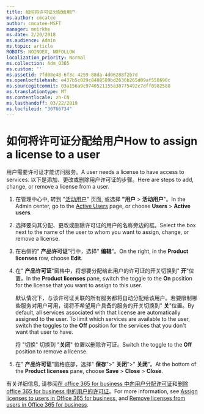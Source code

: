 ```yaml
---
title: 如何将许可证分配给用户
ms.author: cmcatee
author: cmcatee-MSFT
manager: mnirkhe
ms.date: 2/20/2018
ms.audience: Admin
ms.topic: article
ROBOTS: NOINDEX, NOFOLLOW
localization_priority: Normal
ms.collection: Adm_O365
ms.custom: ''
ms.assetid: 7fd08e48-6f3c-4259-88da-4d06288f2b7d
ms.openlocfilehash: e437b5c029c8488589bd2636b265d09af550690c
ms.sourcegitcommit: 03a156a9c9740521155a30775492c7dff0982588
ms.translationtype: MT
ms.contentlocale: zh-CN
ms.lasthandoff: 03/22/2019
ms.locfileid: "30766734"
---
```

# <a name="how-to-assign-a-license-to-a-user"></a><span data-ttu-id="80dc2-102">如何将许可证分配给用户</span><span class="sxs-lookup"><span data-stu-id="80dc2-102">How to assign a license to a user</span></span>

<span data-ttu-id="80dc2-103">用户需要许可证才能访问服务。</span><span class="sxs-lookup"><span data-stu-id="80dc2-103">A user needs a license to have access to services.</span></span> <span data-ttu-id="80dc2-104">以下是添加、更改或删除用户许可证的步骤。</span><span class="sxs-lookup"><span data-stu-id="80dc2-104">Here are steps to add, change, or remove a license from a user.</span></span>
  
1. <span data-ttu-id="80dc2-105">在管理中心中, 转到 "[活动用户](https://go.microsoft.com/fwlink/p/?linkid=834822)" 页面, 或选择 **"用户** \> **活动用户**"。</span><span class="sxs-lookup"><span data-stu-id="80dc2-105">In the Admin center, go to the [Active Users](https://go.microsoft.com/fwlink/p/?linkid=834822) page, or choose **Users** \> **Active users**.</span></span>
    
2. <span data-ttu-id="80dc2-106">选择要向其分配、更改或删除许可证的用户的名称旁边的框。</span><span class="sxs-lookup"><span data-stu-id="80dc2-106">Select the box next to the name of the user to whom you want to assign, change, or remove a license.</span></span>
    
3. <span data-ttu-id="80dc2-107">在右侧的" **产品许可证**"行中，选择" **编辑**"。</span><span class="sxs-lookup"><span data-stu-id="80dc2-107">On the right, in the **Product licenses** row, choose **Edit**.</span></span>
    
4. <span data-ttu-id="80dc2-108">在" **产品许可证**"窗格中，将想要分配给此用户的许可证的开关切换到" **开**"位置。</span><span class="sxs-lookup"><span data-stu-id="80dc2-108">In the **Product licenses** pane, switch the toggle to the **On** position for the license that you want to assign to this user.</span></span> 
    
    <span data-ttu-id="80dc2-p102">默认情况下，与该许可证关联的所有服务都将自动分配给该用户。若要限制哪些服务对用户可用，请将不希望用户具备的服务的开关切换到" **关**"位置。</span><span class="sxs-lookup"><span data-stu-id="80dc2-p102">By default, all services associated with that license are automatically assigned to the user. To limit which services are available to the user, switch the toggles to the **Off** position for the services that you don't want that user to have.</span></span> 
    
    <span data-ttu-id="80dc2-111">将 "切换" 切换到 "**关闭**" 位置以删除许可证。</span><span class="sxs-lookup"><span data-stu-id="80dc2-111">Switch the toggle to the **Off** position to remove a license.</span></span> 
    
5. <span data-ttu-id="80dc2-112">在" **产品许可证**"窗格底部，选择" **保存**"\>" **关闭**"\>" **关闭**"。</span><span class="sxs-lookup"><span data-stu-id="80dc2-112">At the bottom of the **Product licenses** pane, choose **Save** \> **Close** \> **Close**.</span></span>
    
<span data-ttu-id="80dc2-113">有关详细信息, 请参阅[在 office 365 for business 中向用户分配许可证](https://support.office.com/article/997596b5-4173-4627-b915-36abac6786dc)和[删除 office 365 for business 中的用户的许可证](https://support.office.com/article/9b497c85-d0a4-4735-80fa-d3565bc05bd1)。</span><span class="sxs-lookup"><span data-stu-id="80dc2-113">For more information, see [Assign licenses to users in Office 365 for business](https://support.office.com/article/997596b5-4173-4627-b915-36abac6786dc), and [Remove licenses from users in Office 365 for business](https://support.office.com/article/9b497c85-d0a4-4735-80fa-d3565bc05bd1).</span></span>
  

